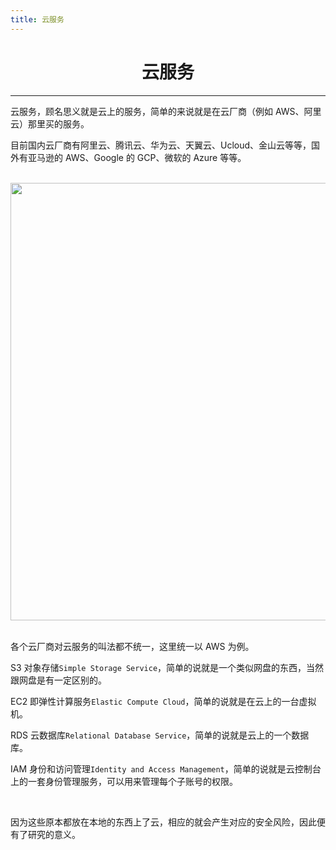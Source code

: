 ```yaml
---
title: 云服务
---
```

<center><h1>云服务</h1></center>

---

云服务，顾名思义就是云上的服务，简单的来说就是在云厂商（例如 AWS、阿里云）那里买的服务。

目前国内云厂商有阿里云、腾讯云、华为云、天翼云、Ucloud、金山云等等，国外有亚马逊的 AWS、Google 的 GCP、微软的 Azure 等等。

</br>
   <img width="700" src="/img/1649992663.png">
</br></br>

各个云厂商对云服务的叫法都不统一，这里统一以 AWS 为例。

S3 对象存储`Simple Storage Service`，简单的说就是一个类似网盘的东西，当然跟网盘是有一定区别的。

EC2 即弹性计算服务`Elastic Compute Cloud`，简单的说就是在云上的一台虚拟机。

RDS 云数据库`Relational Database Service`，简单的说就是云上的一个数据库。

IAM 身份和访问管理`Identity and Access Management`，简单的说就是云控制台上的一套身份管理服务，可以用来管理每个子账号的权限。

</br>

因为这些原本都放在本地的东西上了云，相应的就会产生对应的安全风险，因此便有了研究的意义。

<Vssue />

<script>
export default {
    mounted () {
      this.$page.lastUpdated = "2022年4月15日"
    }
  }
</script>

